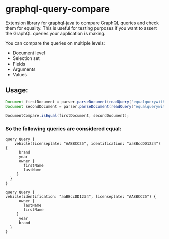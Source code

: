 # graphql-query-compare
Extension library for [graphql-java](https://github.com/graphql-java/graphql-java) to compare GraphQL queries and check them for equality.
This is useful for testing purposes if you want to assert the GraphQL queries your application is making.

You can compare the queries on multiple levels:
- Document level
- Selection set
- Fields
- Arguments
- Values

## Usage:
```java
Document firstDocument = parser.parseDocument(readQuery("equalquerywithdifferentorderoffields/query1.graphql"));
Document secondDocument = parser.parseDocument(readQuery("equalquerywithdifferentorderoffields/query2.graphql"));

DocumentCompare.isEqual(firstDocument, secondDocument);
```

### So the following queries are considered equal:
```gherkin
query Query {
    vehicle(licenseplate: "AABBCC25", identification: "aaBBccDD1234") {
      brand
      year
      owner {
        firstName
        lastName
     }
  }
}
```

```gherkin
query Query {
vehicle(identification: "aaBBccDD1234", licenseplate: "AABBCC25") {
      owner {
        lastName
        firstName
     }
      year
      brand
  }
}
```
